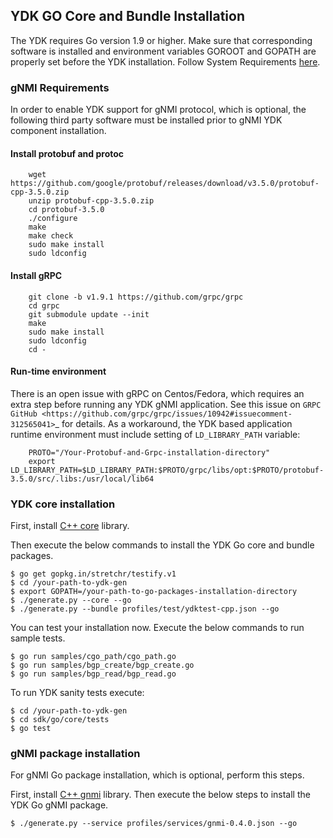## YDK GO Core and Bundle Installation

The YDK requires Go version 1.9 or higher. Make sure that corresponding software is installed and environment variables GOROOT and GOPATH are properly set before the YDK installation. Follow System Requirements [here](https://github.com/CiscoDevNet/ydk-gen/tree/master/sdk/go#system-requirements).

### gNMI Requirements

In order to enable YDK support for gNMI protocol, which is optional, the following third party software must be installed prior to gNMI YDK component installation.

#### Install protobuf and protoc

```
    wget https://github.com/google/protobuf/releases/download/v3.5.0/protobuf-cpp-3.5.0.zip
    unzip protobuf-cpp-3.5.0.zip
    cd protobuf-3.5.0
    ./configure
    make
    make check
    sudo make install
    sudo ldconfig
```

#### Install gRPC

```
    git clone -b v1.9.1 https://github.com/grpc/grpc
    cd grpc
    git submodule update --init
    make
    sudo make install
    sudo ldconfig
    cd -
```

#### Run-time environment

There is an open issue with gRPC on Centos/Fedora, which requires an extra step before running any YDK gNMI application. See this issue on `GRPC GitHub <https://github.com/grpc/grpc/issues/10942#issuecomment-312565041>`_ 
for details. As a workaround, the YDK based application runtime environment must include setting of `LD_LIBRARY_PATH` variable:

```
    PROTO="/Your-Protobuf-and-Grpc-installation-directory"
    export LD_LIBRARY_PATH=$LD_LIBRARY_PATH:$PROTO/grpc/libs/opt:$PROTO/protobuf-3.5.0/src/.libs:/usr/local/lib64
```

### YDK core installation

First, install [C++ core](https://github.com/ygorelik/ydk-gen#second-step-generate-and-install-the-core) library. 

Then execute the below commands to install the YDK Go core and bundle packages.

```
$ go get gopkg.in/stretchr/testify.v1
$ cd /your-path-to-ydk-gen
$ export GOPATH=/your-path-to-go-packages-installation-directory
$ ./generate.py --core --go
$ ./generate.py --bundle profiles/test/ydktest-cpp.json --go
```

You can test your installation now. Execute the below commands to run sample tests.

```
$ go run samples/cgo_path/cgo_path.go
$ go run samples/bgp_create/bgp_create.go
$ go run samples/bgp_read/bgp_read.go
```

To run YDK sanity tests execute:

```
$ cd /your-path-to-ydk-gen
$ cd sdk/go/core/tests
$ go test
```

### gNMI package installation

For gNMI Go package installation, which is optional, perform this steps.

First, install [C++ gnmi](https://github.com/ygorelik/ydk-gen/tree/gnmi#system-requirements) library. Then execute the below steps to install the YDK Go gNMI package.

```
$ ./generate.py --service profiles/services/gnmi-0.4.0.json --go
```
